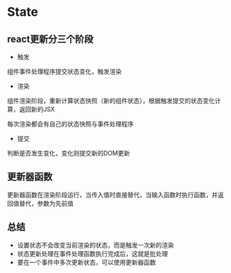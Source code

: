 # State

## react更新分三个阶段
- 触发

组件事件处理程序提交状态变化，触发渲染

- 渲染

组件渲染阶段，重新计算状态快照（新的组件状态），根据触发提交的状态变化计算，返回新的JSX

每次渲染都会有自己的状态快照与事件处理程序

- 提交

判断是否发生变化，变化则提交新的DOM更新



## 更新器函数

更新器函数在渲染阶段运行，当传入值时直接替代，当输入函数时执行函数，并返回值替代，参数为先前值


## 总结

- 设置状态不会改变当前渲染的状态，而是触发一次新的渲染
- 状态更新处理在事件处理函数执行完成后，这就是批处理
- 要在一个事件中多次更新状态，可以使用更新器函数



